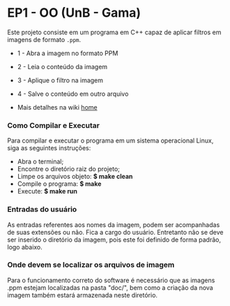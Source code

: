 # EP1 - OO (UnB - Gama)

Este projeto consiste em um programa em C++ capaz de aplicar filtros em imagens de formato `.ppm`.

* 1 - Abra a imagem no formato PPM
* 2 - Leia o conteúdo da imagem
* 3 - Aplique o filtro na imagem
* 4 - Salve o conteúdo em outro arquivo

* Mais detalhes na wiki [home](https://gitlab.com/OOFGA-2016-1/EP1/wikis/home)
### Como Compilar e Executar

Para compilar e executar o programa em um sistema operacional Linux, siga as seguintes instruções:

* Abra o terminal;
* Encontre o diretório raiz do projeto;
* Limpe os arquivos objeto:
	**$ make clean** 
* Compile o programa: 
	**$ make**
* Execute:
	**$ make run**


### Entradas do usuário

As entradas referentes aos nomes da imagem, podem ser acompanhadas de suas extensões ou não. Fica a cargo do usuário. Entretanto não se deve ser inserido o diretório da imagem, pois este foi definido de forma padrão, logo abaixo.

### Onde devem se localizar os arquivos de imagem

Para o funcionamento correto do software é necessário que as imagens .ppm estejam localizadas na pasta "doc/", bem como a criação da nova imagem também estará armazenada neste diretório.
